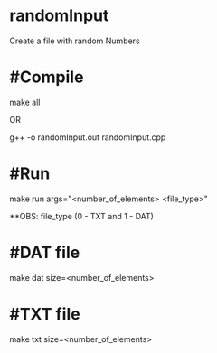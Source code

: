 # randomInput

Create a file with random Numbers

#Compile
===============================
make all

OR

g++ -o randomInput.out randomInput.cpp


#Run
===============================

make run args="<number_of_elements> <file_type>"

**OBS: file_type (0 - TXT and 1 - DAT)


#DAT file
===============================
make dat size=<number_of_elements>

#TXT file
===============================
make txt size=<number_of_elements>

